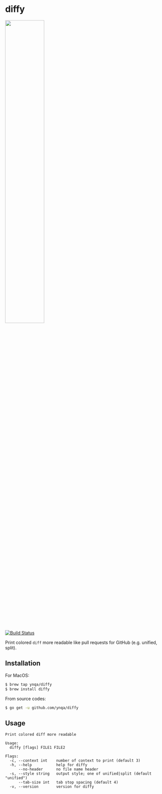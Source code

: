 # diffy

<img src="https://user-images.githubusercontent.com/6745370/81488173-5cf1e200-92a0-11ea-91ab-6f05f93aef94.png" width="50%" height="50%"/>

[![Build Status](https://travis-ci.org/ynqa/diffy.svg?branch=master)](https://travis-ci.org/ynqa/diffy)

Print colored `diff` more readable like pull requests for GitHub (e.g. unified, split).

## Installation

For MacOS:

```bash
$ brew tap ynqa/diffy
$ brew install diffy
```

From source codes:

```bash
$ go get -u github.com/ynqa/diffy
```

## Usage
```
Print colored diff more readable

Usage:
  diffy [flags] FILE1 FILE2

Flags:
  -c, --context int    number of context to print (default 3)
  -h, --help           help for diffy
      --no-header      no file name header
  -s, --style string   output style; one of unified|split (default "unified")
      --tab-size int   tab stop spacing (default 4)
  -v, --version        version for diffy
```
